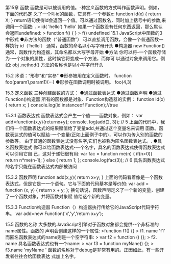 第15章  函数
函数是可以被调用的值。-种定义函数的方式叫作函数声明。例如，下面的代码定
义了一个叫id的函数，它具有-一个参数x:
function id(x) {
	return X;
}
return语句使得id会返回一个值。可以通过函数名，同时加上括号中的参数,来调用一个函数: .
	> id( 'hello')
	'hello'
如果一个函数没有任何东西返回，那么默认会返回undefined:
	> function f() { }
	> f()
	undefined
15.1 JavaScript中函数的3中形式
●非方法的函数（“普通函数”）
  可以直接调用函数，会像一个普通函数一样执行
  	id（‘hello’）
  通常，函数的命名以小写字母开头
●构造器
new Function()
通常，函数作为构造器，其命名都以大写字母开始
●方法
你可以将-一个函数存储为-一个对象的属性，这时候它将变成一个方法，而你可
以通过对象来调用它。例如:
	obj .nethod()
方法的名称也是以小写字母开头

15.2 术语：“形参”和“实参”
●形参被用在定义函数时。
	function foo(param1,param1){···}
●形参在函数调用时被调用。
	foo(4,3)

15.3 定义函数
三种创建函数的方式：
●通过函数表达式
●通过函数声明
●通过Function()构造器
所有的函数都是对象、Function构造器的实例：
	function id(x){
		return x;
	}
	console.log(id instanceof Function);//true

15.3.1 函数表达式
函数表达式会产生一个值——函数对象，例如：
var add=function(x,y){returnx+y};
console. log(add(2, 3)); // 5
上面的代码中，我们将一个函数表达式的结果赋值给了变量add,并通过这个变量名来调用
函数。函数表达式的值可以赋给-一个变量(正如上面例子中的)，可以作为传入别的函数的参数等。
由于普通的函数表达式没有名字,它们也被称为匿名函数表达式。.
●具名函数表达式
你可以给函数表达式-一个名字，具名的函数表达式使得函数表达式可以引用它自
己，这对于递归很有用:
var fac = function me(n) {
	if(n>0){
	return n*me(n-1);
} else {
	return 1;
};
console.log(fac(3)); // 6
具名函数表达式的名字只能在函数表达式内部被访问

15.3.2 函数声明
	function add(x,y){
		return x+y;
	}
上面的代码看着像是一个函数表达式，但是它是一一个语句。它与下面的代码基本是等价的:
var add = function (x, y) {
	return x + y;
};
换句话说，函数声明定义了一个新的变量，创建了一个函数对象，并将函数对象赋
值给这个新的变量。

15.3.3 Function构造器
Function（）构造器执行传给它的JavaScript代码字符串。
var add=new Function('x','y','return x+y');

15.5 函数的名称
大多数的JavaScript引擎对于函数对象都会提供--个非标准的name属性。函数的
声明会创建这样的一个属性:
	>function f1() {}
	> f1. name
	'f1'
而匿名函数表达式的name则是一个空字符串:
	> var f2 = function () {};
	> f2. name
具名函数表达式也有一个name:
	> var f3 = function myNane() {};
	> f3.name
	'myName '
函数的名称对于debug是非常有用的。正因如此，有一些开发者往往会给函数表达
式加上名字。




